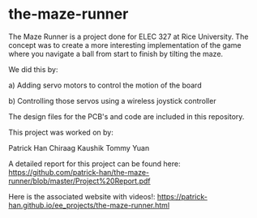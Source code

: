 # the-maze-runner


The Maze Runner is a project done for ELEC 327 at Rice University. The concept was to create a more interesting implementation of the game where you navigate a ball from start to finish by tilting the maze.

We did this by:

a) Adding servo motors to control the motion of the board

b) Controlling those servos using a wireless joystick controller


The design files for the PCB's and code are included in this repository.

This project was worked on by:

Patrick Han
Chiraag Kaushik
Tommy Yuan


A detailed report for this project can be found here: https://github.com/patrick-han/the-maze-runner/blob/master/Project%20Report.pdf

Here is the associated website with videos!: https://patrick-han.github.io/ee_projects/the-maze-runner.html
